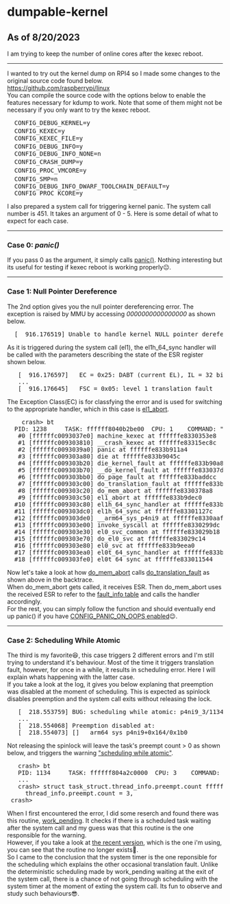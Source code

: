 # dumpable-kernel

## As of 8/20/2023
I am trying to keep the number of online cores after the kexec reboot. 

---

I wanted to try out the kernel dump on RPI4 so I made some changes to the original source code found below.<br />
https://github.com/raspberrypi/linux <br />
You can compile the source code with the options below to enable the features necessary for kdump to work. Note that some of them might not be necessary if you only want to try the kexec reboot.<br />

<pre>
  CONFIG_DEBUG_KERNEL=y
  CONFIG_KEXEC=y　　　　　　　　　　　　
  CONFIG_KEXEC_FILE=y                   
  CONFIG_DEBUG_INFO=y　　　　　　　　　
  CONFIG_DEBUG_INFO_NONE=n                  
  CONFIG_CRASH_DUMP=y　　　　　　　　　　　　　
  CONFIG_PROC_VMCORE=y　　　　　　　　
  CONFIG_SMP=n　　　　　　　　　　　　　
  CONFIG_DEBUG_INFO_DWARF_TOOLCHAIN_DEFAULT=y     
  CONFIG_PROC_KCORE=y
</pre>

I also prepared a system call for triggering kernel panic. 
The system call number is 451. It takes an argument of 0 - 5. Here is some detail of what to expect for each case. 

---

### Case 0: <em>panic()</em>

If you pass 0 as the argument, it simply calls  <a href="https://github.com/ryofslife/dumpable-kernel/blob/main/kernel/panic.c#L284">panic()</a>. Nothing interesting but its useful for testing if kexec reboot is working properly😐.

---

### Case 1: Null Pointer Dereference

The 2nd option gives you the null pointer dereferencing error. The exception is raised by MMU by accessing <em>0000000000000000</em> as shown below.
<pre>
  [  916.176519] Unable to handle kernel NULL pointer dereference at virtual address 0000000000000000  
</pre>
As it is triggered during the system call (el1), the el1h_64_sync handler will be called with the parameters describing the state of the ESR register shown below.
<pre>
   [  916.176597]   EC = 0x25: DABT (current EL), IL = 32 bits
   ...
   [  916.176645]   FSC = 0x05: level 1 translation fault
</pre>
The Exception Class(EC) is for classfying the error and is used for switching to the appropriate handler, which in this case is <a href="https://elixir.bootlin.com/linux/latest/source/arch/arm64/kernel/entry-common.c#L429">el1_abort</a>. 
<pre>
    crash> bt
  PID: 1238     TASK: ffffff8040b2be00  CPU: 1    COMMAND: "p4ni9_1"
   #0 [ffffffc0093037e0] machine_kexec at ffffffe8330353e8
   #1 [ffffffc009303810] __crash_kexec at ffffffe83315ec8c
   #2 [ffffffc0093039a0] panic at ffffffe833b911a4
   #3 [ffffffc009303a80] die at ffffffe833b9045c
   #4 [ffffffc009303b20] die_kernel_fault at ffffffe833b90a80
   #5 [ffffffc009303b70] __do_kernel_fault at ffffffe833037d10
   #6 [ffffffc009303bb0] do_page_fault at ffffffe833baddcc
   #7 [ffffffc009303c00] do_translation_fault at ffffffe833bae154
   #8 [ffffffc009303c20] do_mem_abort at ffffffe8330378a8
   #9 [ffffffc009303c50] el1_abort at ffffffe833b9dec0
  #10 [ffffffc009303c80] el1h_64_sync_handler at ffffffe833b9f154
  #11 [ffffffc009303dc0] el1h_64_sync at ffffffe83301127c
  #12 [ffffffc009303de0] __arm64_sys_p4ni9 at ffffffe8330aaffc
  #13 [ffffffc009303e00] invoke_syscall at ffffffe8330299dc
  #14 [ffffffc009303e30] el0_svc_common at ffffffe833029b18
  #15 [ffffffc009303e70] do_el0_svc at ffffffe833029c14
  #16 [ffffffc009303e80] el0_svc at ffffffe833b9eea0
  #17 [ffffffc009303ea0] el0t_64_sync_handler at ffffffe833b9f2f4
  #18 [ffffffc009303fe0] el0t_64_sync at ffffffe833011544
</pre>
Now let's take a look at how <a href="https://elixir.bootlin.com/linux/latest/source/arch/arm64/mm/fault.c#L842">do_mem_abort</a> calls <a href="https://elixir.bootlin.com/linux/latest/source/arch/arm64/mm/fault.c#L704">do_translation_fault</a> as shown above in the backtrace.<br />
When do_mem_abort gets called, it receives ESR. Then do_mem_abort uses the received ESR to refer to the <a href="https://elixir.bootlin.com/linux/latest/source/arch/arm64/mm/fault.c#L775">fault_info table</a> and calls the handler accordingly.<br />
For the rest, you can simply follow the function and should eventually end up panic() if you have <a href="https://elixir.bootlin.com/linux/v5.17.1/source/arch/arm64/kernel/traps.c#L232">CONFIG_PANIC_ON_OOPS enabled</a>😉.

---

### Case 2: Scheduling While Atomic

The third is my favorite😆, this case triggers 2 different errors and I'm still trying to understand it's behaviour. Most of the time it triggers translation fault, however, for once in a while, it results in scheduling error. Here I will explain whats happening with the latter case.<br />
If you take a look at the log, it gives you below explaning that preemption was disabled at the moment of scheduling. This is expected as spinlock disables preemption and the system call exits without releasing the lock. 
<pre>
   [  218.553759] BUG: scheduling while atomic: p4ni9_3/1134/0x00000002
   ...
   [  218.554068] Preemption disabled at:
   [  218.554073] [<ffffffda0a4ab0a4>] __arm64_sys_p4ni9+0x164/0x1b0
</pre>
Not releasing the spinlock will leave the task's preempt count > 0 as shown below, and triggers the warning <a href="https://elixir.bootlin.com/linux/v6.5.4/source/kernel/sched/core.c#L5961">"scheduling while atomic"</a>.
<pre>
   crash> bt
   PID: 1134     TASK: ffffff804a2c0000  CPU: 3    COMMAND: "p4ni9_3"
   ...
   crash> struct task_struct.thread_info.preempt.count ffffff804a2c0000
     thread_info.preempt.count = 3,
 crash>
</pre>
When I first encountered the error, I did some reserch and found there was this routine, <a href="https://elixir.bootlin.com/linux/v4.20.17/source/arch/arm64/kernel/entry.S#L914">work_pending</a>. It checks if there is a scheduled task waiting after the system call and my guess was that this routine is the one responsible for the warning.<br />
However, if you take a look at <a href="https://elixir.bootlin.com/linux/v6.5.5/source/arch/arm64/kernel/entry.S#L605">the recent version</a>, which is the one i'm using, you can see that the routine no longer exists🤔.<br />
So I came to the conclusion that the system timer is the one reponsible for the scheduling which explains the other occasional translation fault. Unlike the deterministic scheduling made by work_pending waiting at the exit of the system call, there is a chance of not going through scheduling with the system timer at the moment of exting the system call. 
Its fun to observe and study such behaviours😎.
